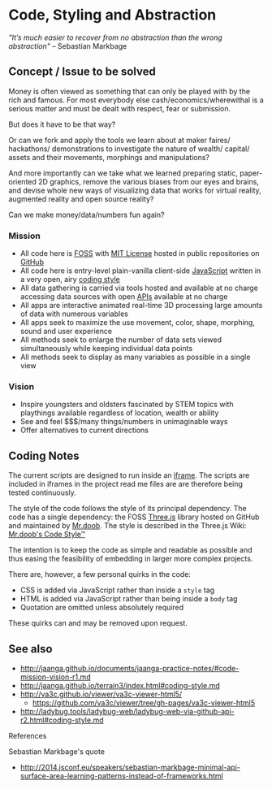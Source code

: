 Code, Styling and Abstraction
===


_"It’s much easier to recover from no abstraction than the wrong abstraction"_ &ndash; Sebastian Markbage

## Concept / Issue to be solved

Money is often viewed as something that can only be played with by the rich and famous.
For most everybody else cash/economics/wherewithal is a serious matter and must be dealt with respect, fear or submission.

But does it have to be that way?

Or can we fork and apply the tools we learn about at maker faires/ hackathons/ demonstrations to investigate the nature of wealth/ capital/ assets and their movements, morphings and manipulations?

And more importantly can we take what we learned preparing static, paper-oriented 2D graphics, remove the various biases from our eyes and brains, and devise whole new ways of visualizing data that works for virtual reality, augmented reality and open source reality?

Can we make money/data/numbers fun again?

### Mission

* All code here is [FOSS]( https://en.wikipedia.org/wiki/Free_and_open-source_software ) with [MIT License]( https://en.wikipedia.org/wiki/MIT_License ) hosted in public repositories on [GitHub]( https://en.wikipedia.org/wiki/GitHub )
* All code here is entry-level plain-vanilla client-side [JavaScript]( https://en.wikipedia.org/wiki/JavaScript ) written in a very open, airy [coding style]( https://github.com/mrdoob/three.js/wiki/Mr.doob's-Code-Style%E2%84%A2 )
* All data gathering is carried via tools hosted and available at no charge accessing data sources with open [APIs]( https://en.wikipedia.org/wiki/Application_programming_interface ) available at no charge
* All apps are interactive animated real-time 3D processing large amounts of data with numerous variables
* All apps seek to maximize the use movement, color, shape, morphing, sound and user experience
* All methods seek to enlarge the number of data sets viewed simultaneously while keeping individual data points
* All methods seek to display as many variables as possible in a single view

### Vision
* Inspire youngsters and oldsters fascinated by STEM topics with playthings available regardless of location, wealth or ability
* See and feel $$$/many things/numbers in unimaginable ways
* Offer alternatives to current directions

## Coding Notes

The current scripts are designed to run inside an [iframe]( https://developer.mozilla.org/en-US/docs/Web/HTML/Element/iframe ).
The scripts are included in iframes in the project read me files are are therefore being tested continuously.

The style of the code follows the style of its principal dependency. The code has a single dependency: the FOSS [Three.js]( https://threejs.org ) library hosted on GitHub and maintained by [Mr.doob]( https://mrdoob.com ). The style is described in the Three.js Wiki: [Mr.doob's Code Style™]( https://github.com/mrdoob/three.js/wiki/Mr.doob's-Code-Style%E2%84%A2 )

The intention is to keep the code as simple and readable as possible and thus easing the feasibility of embedding in larger more complex projects.

There are, however, a few personal quirks in the code:

* CSS is added via JavaScript rather than inside a `style` tag
* HTML is added via JavaScript rather than being inside a `body` tag
* Quotation are omitted unless absolutely required

These quirks can and may be removed upon request.


## See also

* http://jaanga.github.io/documents/jaanga-practice-notes/#code-mission-vision-r1.md
* http://jaanga.github.io/terrain3/index.html#coding-style.md
* http://va3c.github.io/viewer/va3c-viewer-html5/
	* https://github.com/va3c/viewer/tree/gh-pages/va3c-viewer-html5
* http://ladybug.tools/ladybug-web/ladybug-web-via-github-api-r2.html#coding-style.md

References

Sebastian Markbage's quote
* http://2014.jsconf.eu/speakers/sebastian-markbage-minimal-api-surface-area-learning-patterns-instead-of-frameworks.html


